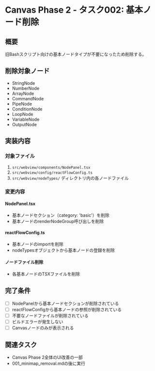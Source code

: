 # Canvas Phase 2 - タスク002: 基本ノード削除

## 概要
旧Bashスクリプト向けの基本ノードタイプが不要になったため削除する。

## 削除対象ノード
- StringNode
- NumberNode  
- ArrayNode
- CommandNode
- PipeNode
- ConditionNode
- LoopNode
- VariableNode
- OutputNode

## 実装内容

### 対象ファイル
1. `src/webview/components/NodePanel.tsx`
2. `src/webview/config/reactFlowConfig.ts`
3. `src/webview/nodeTypes/` ディレクトリ内の各ノードファイル

### 変更内容

#### NodePanel.tsx
- 基本ノードセクション（category: 'basic'）を削除
- 基本ノードのrenderNodeGroup呼び出しを削除

#### reactFlowConfig.ts
- 基本ノードのimportを削除
- nodeTypesオブジェクトから基本ノードの登録を削除

#### ノードファイル削除
- 各基本ノードのTSXファイルを削除

## 完了条件
- [ ] NodePanelから基本ノードセクションが削除されている
- [ ] reactFlowConfigから基本ノードの参照が削除されている  
- [ ] 不要なノードファイルが削除されている
- [ ] ビルドエラーが発生しない
- [ ] Canvasノードのみが表示される

## 関連タスク
- Canvas Phase 2全体のUI改善の一部
- 001_minimap_removal.mdの後に実行